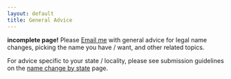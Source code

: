 ```yaml
---
layout: default
title: General Advice
---
```


**incomplete page!**
Please [Email me](https://forms.gle/qLEyrVUhX9rszC376) with general advice for legal name changes, picking the name you have / want, and other related topics.

For advice specific to your state / locality, please see submission guidelines on the [name change by state](statedirectory/statedirectory.md) page.
